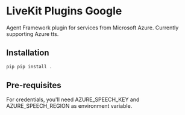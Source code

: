 # LiveKit Plugins Google

Agent Framework plugin for services from Microsoft Azure. Currently supporting Azure tts.
## Installation

```bash
pip pip install .
```

## Pre-requisites

For credentials, you'll need AZURE_SPEECH_KEY and AZURE_SPEECH_REGION as environment variable.
